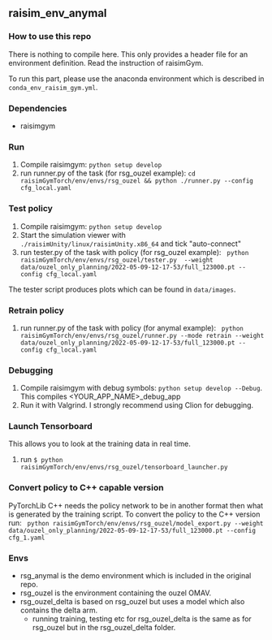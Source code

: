 ## raisim_env_anymal

### How to use this repo

There is nothing to compile here. This only provides a header file for an environment definition. Read the instruction
of raisimGym.

To run this part, please use the anaconda environment which is described in `conda_env_raisim_gym.yml`.

### Dependencies

- raisimgym

### Run

1. Compile raisimgym: ```python setup develop```
2. run runner.py of the task (for rsg_ouzel example): ```cd raisimGymTorch/env/envs/rsg_ouzel && python ./runner.py --config cfg_local.yaml```

### Test policy

1. Compile raisimgym: ```python setup develop```
2. Start the simulation viewer with ```./raisimUnity/linux/raisimUnity.x86_64``` and tick "auto-connect"
3. run tester.py of the task with policy (for rsg_ouzel
   example): ``` python raisimGymTorch/env/envs/rsg_ouzel/tester.py  --weight data/ouzel_only_planning/2022-05-09-12-17-53/full_123000.pt --config cfg_local.yaml```

The tester script produces plots which can be found in ```data/images```. 

### Retrain policy

1. run runner.py of the task with policy (for anymal
   example): ``` python raisimGymTorch/env/envs/rsg_ouzel/runner.py --mode retrain --weight data/ouzel_only_planning/2022-05-09-12-17-53/full_123000.pt --config cfg_local.yaml```

### Debugging

1. Compile raisimgym with debug symbols: ```python setup develop --Debug```. This compiles <YOUR_APP_NAME>_debug_app
2. Run it with Valgrind. I strongly recommend using Clion for debugging.

### Launch Tensorboard
This allows you to look at the training data in real time.

1. run ```$ python raisimGymTorch/env/envs/rsg_ouzel/tensorboard_launcher.py ```

### Convert policy to C++ capable version
PyTorchLib C++ needs the policy network to be in another format then what is generated by the training script. To convert
the policy to the C++ version run:
``` python raisimGymTorch/env/envs/rsg_ouzel/model_export.py --weight data/ouzel_only_planning/2022-05-09-12-17-53/full_123000.pt --config cfg_1.yaml```


### Envs

- rsg_anymal is the demo environment which is included in the original repo.
- rsg_ouzel is the environment containing the ouzel OMAV.
- rsg_ouzel_delta is based on rsg_ouzel but uses a model which also contains the delta arm.
  - running training, testing etc for rsg_ouzel_delta is the same as for rsg_ouzel but in the rsg_ouzel_delta folder.